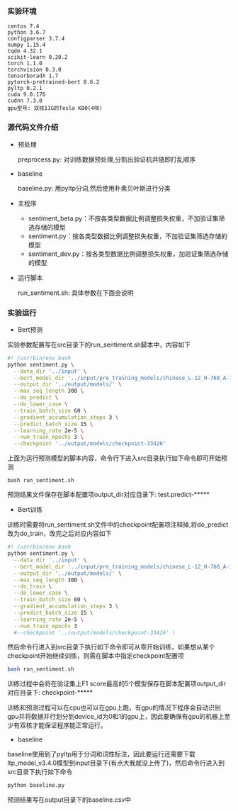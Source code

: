 ### 实验环境

```
centos 7.4
python 3.6.7
configparser 3.7.4
numpy 1.15.4
tqdm 4.32.1
scikit-learn 0.20.2
torch 1.1.0
torchvision 0.3.0
tensorboradX 1.7
pytorch-pretrained-bert 0.6.2
pyltp 0.2.1
cuda 9.0.176
cudnn 7.3.0
gpu型号: 双核11G的Tesla K80(4块)
```

### 源代码文件介绍

* 预处理

  preprocess.py: 对训练数据预处理,分割出验证机并随即打乱顺序

* baseline

  baseline.py: 用pyltp分词,然后使用朴素贝叶斯进行分类

* 主程序

  * sentiment_beta.py：不按各类型数据比例调整损失权重，不加验证集筛选存储的模型
  * sentiment.py：按各类型数据比例调整损失权重，不加验证集筛选存储的模型
  * sentiment_dev.py：按各类型数据比例调整损失权重，加验证集筛选存储的模型

* 运行脚本

  run_sentiment.sh: 具体参数在下面会说明

### 实验运行

* Bert预测

实验参数配置写在src目录下的run_sentiment.sh脚本中，内容如下

```bash
#! /usr/bin/env bash
python sentiment.py \
  --data_dir '../input' \
  --bert_model_dir '../input/pre_training_models/chinese_L-12_H-768_A-12' \
  --output_dir '../output/models/' \
  --max_seq_length 300 \
  --do_predict \
  --do_lower_case \
  --train_batch_size 60 \
  --gradient_accumulation_steps 3 \
  --predict_batch_size 15 \
  --learning_rate 2e-5 \
  --num_train_epochs 3 \
  --checkpoint '../output/models/checkpoint-33426'
```

上面为运行预测模型的脚本内容，命令行下进入src目录执行如下命令即可开始预测

```
bash run_sentiment.sh
```

预测结果文件保存在脚本配置项output_dir对应目录下: test.predict-\*\*\*\*\*

* Bert训练

训练时需要将run_sentiment.sh文件中的checkpoint配置项注释掉,将do_predict改为do_train，改完之后对应内容如下

```bash
#! /usr/bin/env bash
python sentiment.py \
  --data_dir '../input' \
  --bert_model_dir '../input/pre_training_models/chinese_L-12_H-768_A-12' \
  --output_dir '../output/models/' \
  --max_seq_length 300 \
  --do_train \
  --do_lower_case \
  --train_batch_size 60 \
  --gradient_accumulation_steps 3 \
  --predict_batch_size 15 \
  --learning_rate 2e-5 \
  --num_train_epochs 3
  #--checkpoint '../output/models/checkpoint-33426' \
```

然后命令行进入到src目录下执行如下命令即可从零开始训练，如果想从某个checkpoint开始继续训练，则需在脚本中指定checkpoint配置项

```bash
bash run_sentiment.sh
```

训练过程中会将在验证集上F1 score最高的5个模型保存在脚本配置项output_dir对应目录下: checkpoint-\*\*\*\*\*

训练和预测过程可以在cpu也可以在gpu上跑，有gpu的情况下程序会自动识别gpu并将数据并行划分到device_id为0和1的gpu上，因此要确保有gpu的机器上至少有双核才能保证程序能正常运行。

* baseline

baseline使用到了pyltp用于分词和词性标注，因此要运行还需要下载ltp_model_v3.4.0模型到input目录下(有点大我就没上传了)，然后命令行进入到src目录下执行如下命令

```bash
python baseline.py
```

预测结果写在output目录下的baseline.csv中

